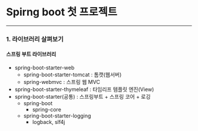 # Spirng boot 첫 프로젝트
----------------
### 1. 라이브러리 살펴보기
#### 스프링 부트 라이브러리
  * spring-boot-starter-web
    * spring-boot-starter-tomcat : 톰캣(웹서버)
    * spring-webmvc : 스프링 웹 MVC
  * spring-boot-starter-thymeleaf : 타임리프 템플릿 엔진(View)
  * spring-boot-starter(공통) : 스프링부트 + 스프링 코어 + 로깅
    * spring-boot
      * spring-core
    * spring-boot-starter-logging
      * logback, slf4j
